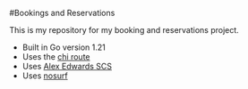 #Bookings and Reservations

This is my repository for my booking and reservations project.

- Built in Go version 1.21
- Uses the [chi route](https://github.com/go-chi/chi/v5)
- Uses [Alex Edwards SCS](https://github.com/alexedwards/scs)
- Uses [nosurf](https://github.com/justinas/nosurf)
